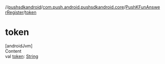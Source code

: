 //[pushsdkandroid](../../index.md)/[com.push.android.pushsdkandroid.core](../index.md)/[PushKFunAnswerRegister](index.md)/[token](token.md)



# token  
[androidJvm]  
Content  
val [token](token.md): [String](https://kotlinlang.org/api/latest/jvm/stdlib/kotlin/-string/index.html)  



